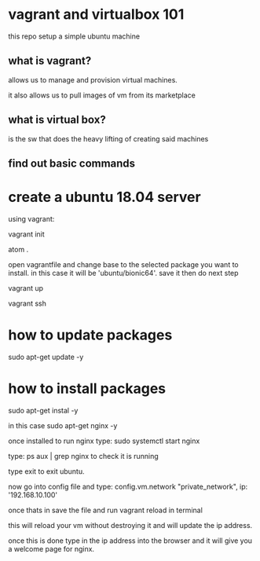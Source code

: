 # vagrant and virtualbox 101

this repo  setup a simple ubuntu machine

## what is vagrant?

allows us to manage and provision virtual machines.

it also allows us to pull images of vm from its marketplace

## what is virtual box?

is the sw that does the heavy lifting of creating said machines

## find out basic commands

# create a ubuntu 18.04 server
using vagrant:

vagrant init

atom .

open vagrantfile and change base to the selected package you want to install. in this case it will be 'ubuntu/bionic64'. save it then do next step

vagrant up

vagrant ssh

# how to update packages
sudo apt-get update -y

# how to install packages
sudo apt-get instal <package name> -y

in this case sudo apt-get nginx -y

once installed to run nginx type:
sudo systemctl start nginx

type:
ps aux | grep nginx to check it is running

type exit to exit ubuntu.

now go into config file and type:
config.vm.network "private_network", ip: '192.168.10.100'

once thats in save the file and run vagrant reload in terminal

this will reload your vm without destroying it and will update the ip address.

once this is done type in the ip address into the browser and it will give you a welcome page for nginx.
